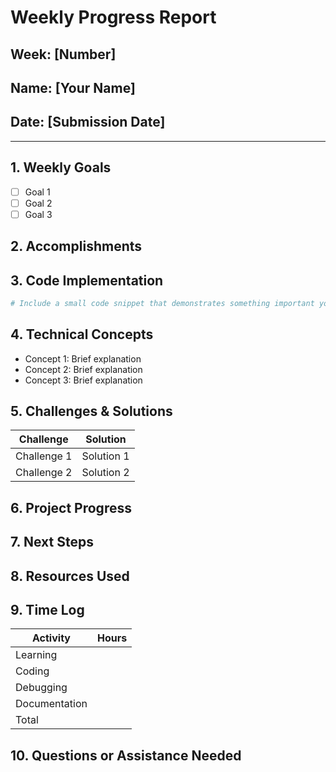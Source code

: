 # Weekly Progress Report

## Week: [Number]
## Name: [Your Name]
## Date: [Submission Date]

---

## 1. Weekly Goals
- [ ] Goal 1
- [ ] Goal 2
- [ ] Goal 3

## 2. Accomplishments
<!-- What did you complete this week? -->

## 3. Code Implementation
<!-- Describe the key components you built or modified -->

```python
# Include a small code snippet that demonstrates something important you learned
```

## 4. Technical Concepts
<!-- List 3-5 key technical concepts you learned this week -->
- Concept 1: Brief explanation
- Concept 2: Brief explanation
- Concept 3: Brief explanation

## 5. Challenges & Solutions
<!-- Describe problems you encountered and how you solved them -->

| Challenge | Solution |
|-----------|----------|
| Challenge 1 | Solution 1 |
| Challenge 2 | Solution 2 |

## 6. Project Progress
<!-- How does your work this week contribute to the overall project? -->

## 7. Next Steps
<!-- What will you focus on next week? -->

## 8. Resources Used
<!-- List helpful resources you discovered this week -->

## 9. Time Log
<!-- Estimate hours spent on different activities -->

| Activity | Hours |
|----------|-------|
| Learning | |
| Coding | |
| Debugging | |
| Documentation | |
| Total | |

## 10. Questions or Assistance Needed
<!-- Any questions for the mentors? -->
